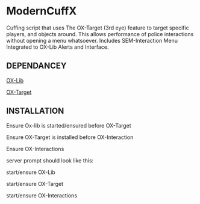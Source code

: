 # ModernCuffX
Cuffing script that uses The OX-Target (3rd eye) feature to target specific players, and objects around. This allows performance of police interactions without opening a menu whatsoever. Includes SEM-Interaction Menu Integrated to OX-Lib Alerts and Interface.

## DEPENDANCEY
[OX-Lib](https://forum.cfx.re/t/free-ox-lib-ui-and-common-code/4853434)

[OX-Target](https://forum.cfx.re/t/free-ox-target-third-eye-interaction-system/4915598)

## INSTALLATION
Ensure Ox-lib is started/ensured before OX-Target

Ensure OX-Target is installed before OX-Interaction

Ensure OX-Interactions


server prompt should look like this:

start/ensure OX-Lib

start/ensure OX-Target

start/ensure OX-Interactions



